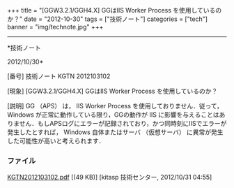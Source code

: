 ﻿+++
title = "[GGW3.2.1/GGH4.X] GGはIIS Worker Process を使用しているのか？"
date = "2012-10-30"
tags = ["技術ノート"]
categories = ["tech"]
banner = "img/technote.jpg"
+++

-----------------------------------------------------------------------------------------------------------------------------

*技術ノート

2012/10/30*


[番号]
技術ノート KGTN 2012103102

[現象]
[GGW3.2.1/GGH4.X] GGはIIS Worker Process を使用しているのか？

[説明]
GG （APS） は， IIS Worker Process を使用しておりません．従って，
Windows が正常に動作している限り，GGの動作が IIS
に影響を与えることはありません．もしAPSログにエラーが記録されており，かつ同時刻にIISでエラーが発生したとすれば，
Windows 自体またはサーバ （仮想サーバ）
に異常が発生した可能性が高いと考えられます．


### ファイル

 
 


[KGTN2012103102.pdf](http://techreport.kitasp.net/attachments/download/1066/KGTN2012103102.pdf)
 [(49 KB)] [kitasp 技術センター, 2012/10/31
04:55]


 


 

